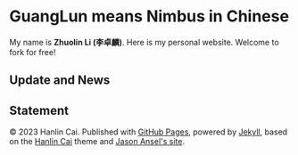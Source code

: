 # GuangLun means Nimbus in Chinese

My name is **Zhuolin Li (李卓麟)**. Here is my personal website. Welcome to fork for free!

## Update and News



## Statement

© 2023 Hanlin Cai. Published with [GitHub Pages](https://pages.github.com/), powered by [Jekyll](https://jekyllrb.com/), based on the [Hanlin Cai](https://github.com/GuangLun2000/GuangLun2000.github.io) theme and [Jason Ansel's site](https://github.com/jansel/jansel.github.io).
